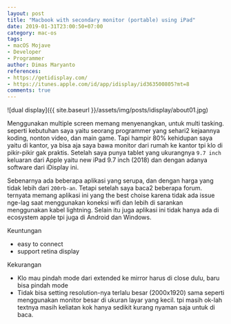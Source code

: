```yaml
---
layout: post
title: "Macbook with secondary monitor (portable) using iPad"
date: 2019-01-31T23:00:50+07:00
category: mac-os
tags: 
- macOS Mojave
- Developer
- Programmer
author: Dimas Maryanto
references:
- https://getidisplay.com/
- https://itunes.apple.com/id/app/idisplay/id363500805?mt=8
comments: true
---
```



![dual display]({{ site.baseurl }}/assets/img/posts/idisplay/about01.jpg)

Menggunakan multiple screen memang menyenangkan, untuk multi tasking. seperti kebutuhan saya yaitu seorang programmer yang sehari2 kejaannya koding, nonton video, dan main game. Tapi hampir 80% kehidupan saya yaitu di kantor, ya bisa aja saya bawa monitor dari rumah ke kantor tpi klo di pikir-pikir gak praktis. Setelah saya punya tablet yang ukurangnya `9.7 inch` keluaran dari Apple yaitu new iPad 9.7 inch (2018) dan dengan adanya software dari iDisplay ini.

<!--more-->

Sebenarnya ada beberapa aplikasi yang serupa, dan dengan harga yang tidak lebih dari `200rb-an`. Tetapi setelah saya baca2 beberapa forum. ternyata memang aplikasi ini yang the best choise karena tidak ada issue nge-lag saat menggunakan koneksi wifi dan lebih di sarankan menggunakan kabel lightning. Selain itu juga aplikasi ini tidak hanya ada di ecosystem apple tpi juga di Android dan Windows.

Keuntungan

- easy to connect
- support retina display

Kekurangan

- Klo mau pindah mode dari extended ke mirror harus di close dulu, baru bisa pindah mode
- Tidak bisa setting resolution-nya terlalu besar (2000x1920) sama seperti menggunakan monitor besar di ukuran layar yang kecil. tpi masih ok-lah textnya masih keliatan kok hanya sedikit kurang nyaman saja untuk di baca.